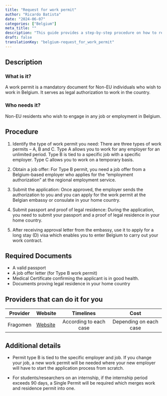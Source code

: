 ```yaml
---
title: "Request for work permit"
author: "Ricardo Batista"
date: "2024-06-07"
categories: ["Belgium"]
meta_title: ""
description: "This guide provides a step-by-step procedure on how to request for a work permit in Belgium."
draft: false
translationKey: "belgium-request_for_work_permit"
---
```


## Description
### What is it?
A work permit is a mandatory document for Non-EU individuals who wish to work in Belgium. It serves as legal authorization to work in the country.

### Who needs it?
Non-EU residents who wish to engage in any job or employment in Belgium.

## Procedure

1. Identify the type of work permit you need: There are three types of work permits – A, B and C. Type A allows you to work for any employer for an unlimited period. Type B is tied to a specific job with a specific employer. Type C allows you to work on a temporary basis.

2. Obtain a job offer: For Type B permit, you need a job offer from a Belgium-based employer who applies for the “employment authorization” at the regional employment service.

3. Submit the application: Once approved, the employer sends the authorization to you and you can apply for the work permit at the Belgian embassy or consulate in your home country.

4. Submit passport and proof of legal residence: During the application, you need to submit your passport and a proof of legal residence in your home country.

5. After receiving approval letter from the embassy, use it to apply for a long stay (D) visa which enables you to enter Belgium to carry out your work contract.

## Required Documents

- A valid passport
- A job offer letter (for Type B work permit)
- Medical Certificate confirming the applicant is in good health.
- Documents proving legal residence in your home country 

## Providers that can do it for you

| Provider        |     Website     |     Timelines    |       Cost                                                                 
| --------------- | --------------- |  :-------------: | :-------------: |
| Fragomen        | [Website](https://www.fragomen.com/)  | According to each case  | Depending on each case |


## Additional details

- Permit type B is tied to the specific employer and job. If you change your job, a new work permit will be needed where your new employer will have to start the application process from scratch.
  
- For students/researchers on an internship, if the internship period exceeds 90 days, a Single Permit will be required which merges work and residence permit into one.